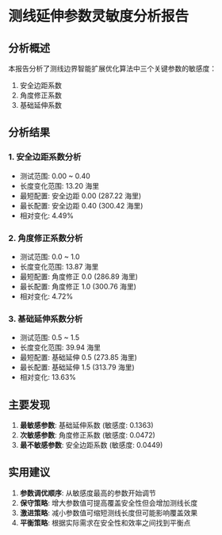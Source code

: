 # 测线延伸参数灵敏度分析报告

## 分析概述

本报告分析了测线边界智能扩展优化算法中三个关键参数的敏感度：
1. 安全边距系数
2. 角度修正系数  
3. 基础延伸系数

## 分析结果

### 1. 安全边距系数分析

- 测试范围: 0.00 ~ 0.40
- 长度变化范围: 13.20 海里
- 最短配置: 安全边距 0.00 (287.22 海里)
- 最长配置: 安全边距 0.40 (300.42 海里)
- 相对变化: 4.49%

### 2. 角度修正系数分析

- 测试范围: 0.0 ~ 1.0
- 长度变化范围: 13.87 海里
- 最短配置: 角度修正 0.0 (286.89 海里)
- 最长配置: 角度修正 1.0 (300.76 海里)
- 相对变化: 4.72%

### 3. 基础延伸系数分析

- 测试范围: 0.5 ~ 1.5
- 长度变化范围: 39.94 海里
- 最短配置: 基础延伸 0.5 (273.85 海里)
- 最长配置: 基础延伸 1.5 (313.79 海里)
- 相对变化: 13.63%

## 主要发现

1. **最敏感参数**: 基础延伸系数 (敏感度: 0.1363)
2. **次敏感参数**: 角度修正系数 (敏感度: 0.0472)
3. **最不敏感参数**: 安全边距系数 (敏感度: 0.0449)

## 实用建议

1. **参数调优顺序**: 从敏感度最高的参数开始调节
2. **保守策略**: 增大参数值可提高覆盖安全性但会增加测线长度
3. **激进策略**: 减小参数值可缩短测线长度但可能影响覆盖效果
4. **平衡策略**: 根据实际需求在安全性和效率之间找到平衡点
